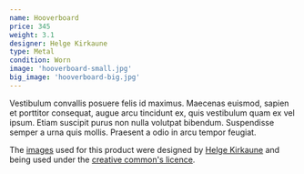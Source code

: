 ```yaml
---
name: Hooverboard
price: 345
weight: 3.1
designer: Helge Kirkaune
type: Metal
condition: Worn
image: 'hooverboard-small.jpg'
big_image: 'hooverboard-big.jpg'
---
```


Vestibulum convallis posuere felis id maximus. Maecenas euismod, sapien et porttitor consequat, augue arcu tincidunt ex, quis vestibulum quam ex vel ipsum. Etiam suscipit purus non nulla volutpat bibendum. Suspendisse semper a urna quis mollis. Praesent a odio in arcu tempor feugiat.

The [images][flickr] used for this product were designed by [Helge Kirkaune][designer] and being used under the [creative common's licence][licence].

[flickr]: http://www.flickr.com/photos/50290212@N05/16004492855
[designer]: http://www.behance.net/Machelgee817
[licence]: http://creativecommons.org/licenses/by/2.0
